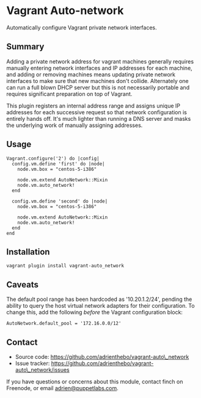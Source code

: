 Vagrant Auto-network
====================

Automatically configure Vagrant private network interfaces.

Summary
-------

Adding a private network address for vagrant machines generally requires
manually entering network interfaces and IP addresses for each machine, and
adding or removing machines means updating private network interfaces to make
sure that new machines don't collide. Alternately one can run a full blown DHCP
server but this is not necessarily portable and requires significant preparation
on top of Vagrant.

This plugin registers an internal address range and assigns unique IP addresses
for each successive request so that network configuration is entirely hands off.
It's much lighter than running a DNS server and masks the underlying work of
manually assigning addresses.

Usage
-----

    Vagrant.configure('2') do |config|
      config.vm.define 'first' do |node|
        node.vm.box = "centos-5-i386"

        node.vm.extend AutoNetwork::Mixin
        node.vm.auto_network!
      end

      config.vm.define 'second' do |node|
        node.vm.box = "centos-5-i386"

        node.vm.extend AutoNetwork::Mixin
        node.vm.auto_network!
      end
    end

Installation
------------

    vagrant plugin install vagrant-auto_network

Caveats
-------

The default pool range has been hardcoded as '10.20.1.2/24', pending the
ability to query the host virtual network adapters for their configuration.
To change this, add the following _before_ the Vagrant configuration block:

    AutoNetwork.default_pool = '172.16.0.0/12'

Contact
-------

  * Source code: https://github.com/adrienthebo/vagrant-auto\_network
  * Issue tracker: https://github.com/adrienthebo/vagrant-auto\_network/issues

If you have questions or concerns about this module, contact finch on Freenode,
or email adrien@puppetlabs.com.
